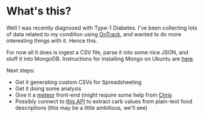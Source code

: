 What's this?
============

Well I was recently diagnosed with Type-1 Diabetes. I've been collecting lots of data related to my condiiton using [OnTrack](https://play.google.com/store/apps/details?id=com.gexperts.ontrack), and wanted to do more interesting things with it. Hence this.

For now all it does is ingest a CSV file, parse it into some nice JSON, and stuff it into MongoDB. Instructions for installing Mongo on Ubuntu are [here](http://docs.mongodb.org/manual/tutorial/install-mongodb-on-debian-or-ubuntu-linux/).

Next steps:
* Get it generating custom CSVs for Spreadsheeting
* Get it doing some analysis
* Give it a [meteor](http://meteor.com/) front-end (might require some help from [Chris](https://github.com/mrchrisadams)
* Possibly connect to [this API](http://platform.fatsecret.com/api/) to extract carb values from plain-text food descriptions (this may be a little ambitious, we'll see)
